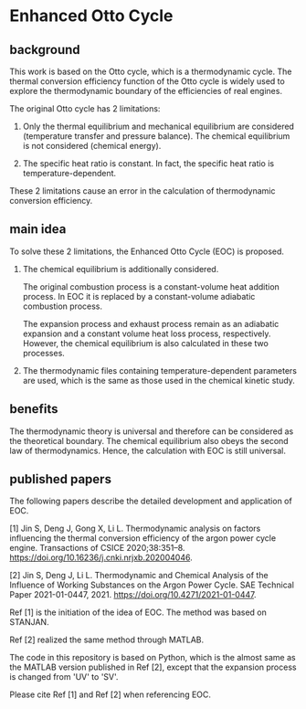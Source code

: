 # Enhanced Otto Cycle

## background
This work is based on the Otto cycle, which is a thermodynamic cycle.
The thermal conversion efficiency function of the Otto cycle is widely used to explore the thermodynamic boundary of the efficiencies of real engines.

The original Otto cycle has 2 limitations:
1)  Only the thermal equilibrium and mechanical equilibrium are considered (temperature transfer and pressure balance). 
    The chemical equilibrium is not considered (chemical energy).

2)  The specific heat ratio is constant.
    In fact, the specific heat ratio is temperature-dependent.

These 2 limitations cause an error in the calculation of thermodynamic conversion efficiency.

## main idea
To solve these 2 limitations, the Enhanced Otto Cycle (EOC) is proposed.
1)  The chemical equilibrium is additionally considered.

    The original combustion process is a constant-volume heat addition process.
    In EOC it is replaced by a constant-volume adiabatic combustion process.
    
    The expansion process and exhaust process remain as an adiabatic expansion and a constant volume heat loss process, respectively.
    However, the chemical equilibrium is also calculated in these two processes.

2)  The thermodynamic files containing temperature-dependent parameters are used, which is the same as those used in the chemical kinetic study.

## benefits
The thermodynamic theory is universal and therefore can be considered as the theoretical boundary.
The chemical equilibrium also obeys the second law of thermodynamics.
Hence, the calculation with EOC is still universal.

## published papers
The following papers describe the detailed development and application of EOC.

[1] Jin S, Deng J, Gong X, Li L. Thermodynamic analysis on factors influencing the thermal conversion efficiency of the argon power cycle engine. Transactions of CSICE 2020;38:351–8. https://doi.org/10.16236/j.cnki.nrjxb.202004046.

[2] Jin S, Deng J, Li L. Thermodynamic and Chemical Analysis of the Influence of Working Substances on the Argon Power Cycle. SAE Technical Paper 2021-01-0447, 2021. https://doi.org/10.4271/2021-01-0447.

Ref [1] is the initiation of the idea of EOC. 
The method was based on STANJAN.

Ref [2] realized the same method through MATLAB.

The code in this repository is based on Python, which is the almost same as the MATLAB version published in Ref [2], except that the expansion process is changed from 'UV' to 'SV'.

Please cite Ref [1] and Ref [2] when referencing EOC. 